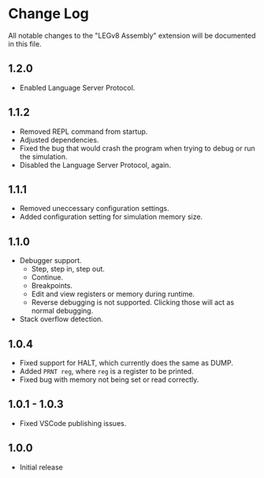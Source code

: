 # Change Log

All notable changes to the "LEGv8 Assembly" extension will be documented in this file.

## 1.2.0

- Enabled Language Server Protocol.

## 1.1.2

- Removed REPL command from startup.
- Adjusted dependencies.
- Fixed the bug that would crash the program when trying to debug or run the simulation.
- Disabled the Language Server Protocol, again.

## 1.1.1

- Removed uneccessary configuration settings.
- Added configuration setting for simulation memory size.

## 1.1.0

- Debugger support.
  - Step, step in, step out.
  - Continue.
  - Breakpoints.
  - Edit and view registers or memory during runtime.
  - Reverse debugging is not supported. Clicking those will act as normal debugging.
- Stack overflow detection.

## 1.0.4

- Fixed support for HALT, which currently does the same as DUMP.
- Added `PRNT reg`, where `reg` is a register to be printed.
- Fixed bug with memory not being set or read correctly.

## 1.0.1 - 1.0.3

- Fixed VSCode publishing issues.

## 1.0.0

- Initial release
